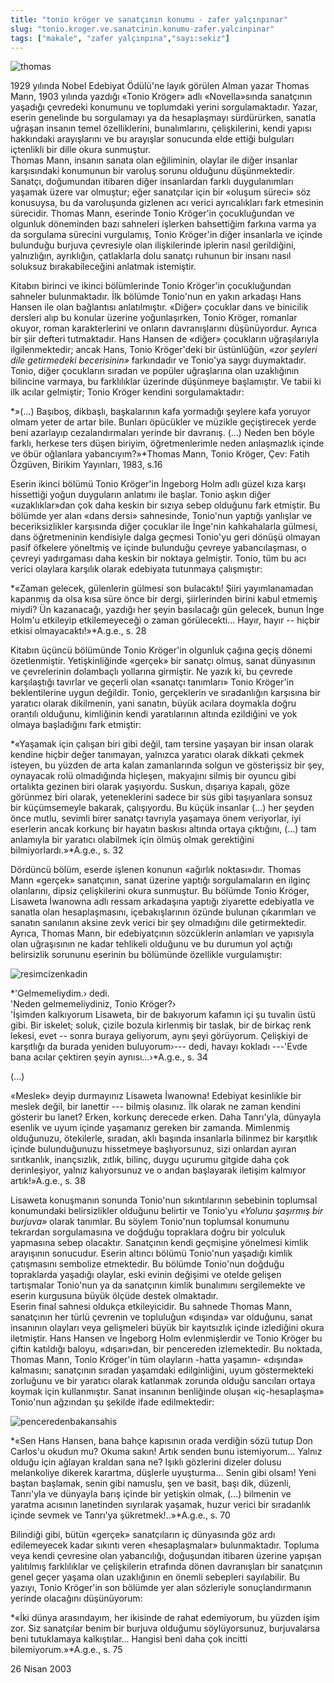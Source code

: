```yaml
---
title: "tonio kröger ve sanatçının konumu - zafer yalçınpınar"
slug: "tonio.kroger.ve.sanatcinin.konumu-zafer.yalcinpinar"
tags: ["makale", "zafer yalçınpına","sayı:sekiz"]
---
```




![thomas](/img/thomas.jpg)


1929 yılında Nobel Edebiyat
Ödülü'ne layık görülen Alman yazar Thomas Mann, 1903 yılında yazdığı
«Tonio Kröger» adlı «Novella»sında sanatçının yaşadığı çevredeki
konumunu ve toplumdaki yerini sorgulamaktadır. Yazar, eserin genelinde
bu sorgulamayı ya da hesaplaşmayı sürdürürken, sanatla uğraşan insanın
temel özelliklerini, bunalımlarını, çelişkilerini, kendi yapısı
hakkındaki arayışlarını ve bu arayışlar sonucunda elde ettiği bulguları
içtenlikli bir dille okura sunmuştur.\
Thomas Mann, insanın sanata olan eğiliminin, olaylar ile diğer insanlar
karşısındaki konumunun bir varoluş sorunu olduğunu düşünmektedir.
Sanatçı, doğumundan itibaren diğer insanlardan farklı duygulanımları
yaşamak üzere var olmuştur; eğer sanatçılar için bir «oluşum süreci» söz
konusuysa, bu da varoluşunda gizlenen acı verici ayrıcalıkları fark
etmesinin sürecidir. Thomas Mann, eserinde Tonio Kröger'in çocukluğundan
ve olgunluk döneminden bazı sahneleri işlerken bahsettiğim farkına varma
ya da sorgulama sürecini vurgulamış, Tonio Kröger'in diğer insanlarla ve
içinde bulunduğu burjuva çevresiyle olan ilişkilerinde iplerin nasıl
gerildiğini, yalnızlığın, ayrıklığın, çatlaklarla dolu sanatçı ruhunun
bir insanı nasıl soluksuz bırakabileceğini anlatmak istemiştir.

Kitabın birinci ve ikinci bölümlerinde Tonio Kröger'in çocukluğundan
sahneler bulunmaktadır. İlk bölümde Tonio'nun en yakın arkadaşı Hans
Hansen ile olan bağlantısı anlatılmıştır. «Diğer» çocuklar dans ve
binicilik dersleri alıp bu konular üzerine yoğunlaşırken, Tonio Kröger,
romanlar okuyor, roman karakterlerini ve onların davranışlarını
düşünüyordur. Ayrıca bir şiir defteri tutmaktadır. Hans Hansen de
«diğer» çocukların uğraşılarıyla ilgilenmektedir; ancak Hans, Tonio
Kröger'deki bir üstünlüğün, *«zor şeyleri dile getirmedeki becerisinin»*
farkındadır ve Tonio'ya saygı duymaktadır. Tonio, diğer çocukların
sıradan ve popüler uğraşlarına olan uzaklığının bilincine varmaya, bu
farklılıklar üzerinde düşünmeye başlamıştır. Ve tabii ki ilk acılar
gelmiştir; Tonio Kröger kendini sorgulamaktadır:

*»(...) Başıboş, dikbaşlı, başkalarının kafa yormadığı şeylere kafa
yoruyor olmam yeter de artar bile. Bunları öpücükler ve müzikle
geçiştirecek yerde beni azarlayıp cezalandırmaları yerinde bir davranış.
(...) Neden ben böyle farklı, herkese ters düşen biriyim,
öğretmenlerimle neden anlaşmazlık içinde ve öbür oğlanlara
yabancıyım?»*Thomas Mann, Tonio Kröger, Çev: Fatih Özgüven, Birikim
Yayınları, 1983, s.16

Eserin ikinci bölümü Tonio Kröger'in İngeborg Holm adlı güzel kıza karşı
hissettiği yoğun duyguların anlatımı ile başlar. Tonio aşkın diğer
«uzaklıklar»dan çok daha keskin bir sızıya sebep olduğunu fark etmiştir.
Bu bölümde yer alan «dans dersi» sahnesinde, Tonio'nun yaptığı yanlışlar
ve beceriksizlikler karşısında diğer çocuklar ile İnge'nin kahkahalarla
gülmesi, dans öğretmeninin kendisiyle dalga geçmesi Tonio'yu geri dönüşü
olmayan pasif öfkelere yöneltmiş ve içinde bulunduğu çevreye
yabancılaşması, o çevreyi yadırgaması daha keskin bir noktaya gelmiştir.
Tonio, tüm bu acı verici olaylara karşılık olarak edebiyata
tutunmaya çalışmıştır:

*«Zaman gelecek, gülenlerin gülmesi son bulacaktı! Şiiri yayımlanamadan
kapanmış da olsa kısa süre önce bir dergi, şiirlerinden birini kabul
etmemiş miydi? Ün kazanacağı, yazdığı her şeyin basılacağı gün gelecek,
bunun İnge Holm'u etkileyip etkilemeyeceği o zaman görülecekti... Hayır,
hayır -- hiçbir etkisi olmayacaktı!»*A.g.e., s. 28

Kitabın üçüncü bölümünde Tonio Kröger'in olgunluk çağına geçiş dönemi
özetlenmiştir. Yetişkinliğinde «gerçek» bir sanatçı olmuş, sanat
dünyasının ve çevrelerinin dolambaçlı yollarına girmiştir. Ne yazık ki,
bu çevrede karşılaştığı tavırlar ve geçerli olan «sanatçı tanımları»
Tonio Kröger'in beklentilerine uygun değildir. Tonio, gerçeklerin ve
sıradanlığın karşısına bir yaratıcı olarak dikilmenin, yani sanatın,
büyük acılara doymakla doğru orantılı olduğunu, kimliğinin kendi
yaratılarının altında ezildiğini ve yok olmaya başladığını
fark etmiştir:

*«Yaşamak için çalışan biri gibi değil, tam tersine yaşayan bir insan
olarak kendine hiçbir değer tanımayan, yalnızca yaratıcı olarak dikkati
çekmek isteyen, bu yüzden de arta kalan zamanlarında solgun ve
gösterişsiz bir şey, oynayacak rolü olmadığında hiçleşen, makyajını
silmiş bir oyuncu gibi ortalıkta gezinen biri olarak yaşıyordu. Suskun,
dışarıya kapalı, göze görünmez biri olarak, yeteneklerini sadece bir süs
gibi taşıyanlara sonsuz bir küçümsemeyle bakarak, çalışıyordu. Bu küçük
insanlar (...) her şeyden önce mutlu, sevimli birer sanatçı tavrıyla
yaşamaya önem veriyorlar, iyi eserlerin ancak korkunç bir hayatın
baskısı altında ortaya çıktığını, (...) tam anlamıyla bir yaratıcı
olabilmek için ölmüş olmak gerektiğini bilmiyorlardı.»*A.g.e., s. 32

Dördüncü bölüm, eserde işlenen konunun «ağırlık noktası»dır. Thomas Mann
«gerçek» sanatçının, sanat üzerine yaptığı sorgulamaların en ilginç
olanlarını, dipsiz çelişkilerini okura sunmuştur. Bu bölümde Tonio
Kröger, Lisaweta İwanowna adlı ressam arkadaşına yaptığı ziyarette
edebiyatla ve sanatla olan hesaplaşmasını, içebakışlarının özünde
bulunan çıkarımları ve sanatın sanılanın aksine zevk verici bir şey
olmadığını dile getirmektedir. Ayrıca, Thomas Mann, bir edebiyatçının
sözcüklerin anlamları ve yapısıyla olan uğraşısının ne kadar tehlikeli
olduğunu ve bu durumun yol açtığı belirsizlik sorununu eserinin bu
bölümünde özellikle vurgulamıştır:


![resimcizenkadin](/img/8_21_2.jpg)


*'Gelmemeliydim.› dedi.\
'Neden gelmemeliydiniz, Tonio Kröger?›\
'İşimden kalkıyorum Lisaweta, bir de bakıyorum kafamın içi şu tuvalin
üstü gibi. Bir iskelet; soluk, çizile bozula kirlenmiş bir taslak, bir
de birkaç renk lekesi, evet -- sonra buraya geliyorum, aynı şeyi
görüyorum. Çelişkiyi de karşıtlığı da burada yeniden buluyorum›--- dedi,
havayı kokladı ---'Evde bana acılar çektiren şeyin aynısı...›*A.g.e., s.
34

(...)

«Meslek» deyip durmayınız Lisaweta İwanowna! Edebiyat kesinlikle bir
meslek değil, bir lanettir --- bilmiş olasınız. İlk olarak ne zaman
kendini gösterir bu lanet? Erken, korkunç derecede erken. Daha
Tanrı'yla, dünyayla esenlik ve uyum içinde yaşamanız gereken bir
zamanda. Mimlenmiş olduğunuzu, ötekilerle, sıradan, aklı başında
insanlarla bilinmez bir karşıtlık içinde bulunduğunuzu hissetmeye
başlıyorsunuz, sizi onlardan ayıran sırıtkanlık, inançsızlık, zıtlık,
bilinç, duygu uçurumu gitgide daha çok derinleşiyor, yalnız kalıyorsunuz
ve o andan başlayarak iletişim kalmıyor artık!»A.g.e., s. 38

Lisaweta konuşmanın sonunda Tonio'nun sıkıntılarının sebebinin toplumsal
konumundaki belirsizlikler olduğunu belirtir ve Tonio'yu *«Yolunu
şaşırmış bir burjuva»* olarak tanımlar. Bu söylem Tonio'nun toplumsal
konumunu tekrardan sorgulamasına ve doğduğu topraklara doğru bir
yolculuk yapmasına sebep olacaktır. Sanatçının kendi geçmişine yönelmesi
kimlik arayışının sonucudur. Eserin altıncı bölümü Tonio'nun yaşadığı
kimlik çatışmasını sembolize etmektedir. Bu bölümde Tonio'nun doğduğu
topraklarda yaşadığı olaylar, eski evinin değişimi ve otelde gelişen
tartışmalar Tonio'nun ya da sanatçının kimlik bunalımını sergilemekte ve
eserin kurgusuna büyük ölçüde destek olmaktadır.\
Eserin final sahnesi oldukça etkileyicidir. Bu sahnede Thomas Mann,
sanatçının her türlü çevrenin ve topluluğun «dışında» var olduğunu,
sanat insanının olayları veya gelişmeleri büyük bir kayıtsızlık içinde
izlediğini okura iletmiştir. Hans Hansen ve İngeborg Holm evlenmişlerdir
ve Tonio Kröger bu çiftin katıldığı baloyu, «dışarı»dan, bir pencereden
izlemektedir. Bu noktada, Thomas Mann, Tonio Kröger'in tüm olayların
-hatta yaşamın- «dışında» kalmasını; sanatçının sıradan yaşamdaki
edilginliğini, uyum göstermekteki zorluğunu ve bir yaratıcı olarak
katlanmak zorunda olduğu sancıları ortaya koymak için kullanmıştır.
Sanat insanının benliğinde oluşan «iç-hesaplaşma» Tonio'nun ağzından şu
şekilde ifade edilmektedir:



![penceredenbakansahis](/img/8_21_3.jpg)


*«Sen Hans Hansen, bana bahçe
kapısının orada verdiğin sözü tutup Don Carlos'u okudun mu? Okuma sakın!
Artık senden bunu istemiyorum... Yalnız olduğu için ağlayan kraldan sana
ne? Işıklı gözlerini dizeler dolusu melankoliye dikerek karartma,
düşlerle uyuşturma... Senin gibi olsam! Yeni baştan başlamak, senin gibi
namuslu, şen ve basit, başı dik, düzenli, Tanrı'yla ve dünyayla barış
içinde bir yetişkin olmak, (...) bilmenin ve yaratma acısının lanetinden
sıyrılarak yaşamak, huzur verici bir sıradanlık içinde sevmek ve
Tanrı'ya şükretmek!..»*A.g.e., s. 70

Bilindiği gibi, bütün «gerçek» sanatçıların iç dünyasında göz ardı
edilemeyecek kadar sıkıntı veren «hesaplaşmalar» bulunmaktadır. Topluma
veya kendi çevresine olan yabancılığı, doğuşundan itibaren üzerine
yapışan yalıtılmış farklılıklar ve çelişkilerin etrafında dönen
davranışları bir sanatçının genel geçer yaşama olan uzaklığının en
önemli sebepleri sayılabilir. Bu yazıyı, Tonio Kröger'in son bölümde yer
alan sözleriyle sonuçlandırmanın yerinde olacağını düşünüyorum:

*«İki dünya arasındayım, her ikisinde de rahat edemiyorum, bu yüzden
işim zor. Siz sanatçılar benim bir burjuva olduğumu söylüyorsunuz,
burjuvalarsa beni tutuklamaya kalkıştılar... Hangisi beni daha çok
incitti bilemiyorum.»*A.g.e., s. 75

26 Nisan 2003
